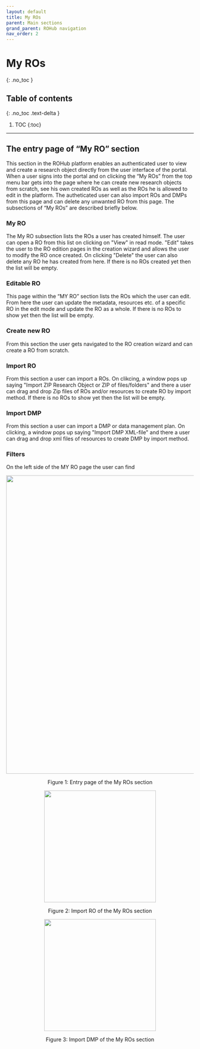 ```yaml
---
layout: default
title: My ROs
parent: Main sections
grand_parent: ROHub navigation
nav_order: 2
---
```

# My ROs
{: .no_toc }
## Table of contents
{: .no_toc .text-delta }

1. TOC
{:toc}

---
## The entry page of “My RO” section
This section in the ROHub platform enables an authenticated user to view and create a research object directly from the user interface of the portal. When a user signs into the portal and on clicking the “My ROs” from the top menu bar gets into the page where he can create new research objects from scratch, see his own created ROs as well as the ROs he is allowed to edit in the platform. The autheticated user can also import ROs and DMPs from this page and can delete any unwanted RO from this page. The subsections of “My ROs” are described briefly below.

<!--



-->

### My RO
The My RO subsection lists the ROs a user has created himself. The user can open a RO from this list on clicking on "View" in read mode. "Edit" takes the user to the RO edition pages in the creation wizard and allows the user to modify the RO once created. On clicking "Delete" the user can also delete any RO he has created from here. If there is no ROs created yet then the list will be empty.

### Editable RO
This page within the “MY RO” section lists the ROs which the user can edit. From here the user can update the metadata, resources etc. of a specific RO in the edit mode and update the RO as a whole.  If there is no ROs to show yet then the list will be empty.

### Create new RO
From this section the user gets navigated to the RO creation wizard and can create a RO from scratch. 

### Import RO
From this section a user can import a ROs. On clikcing, a window pops up saying "Import ZIP Research Object or ZIP of files/folders" and there a user can drag and drop Zip files of ROs and/or resources to create RO by import method.  If there is no ROs to show yet then the list will be empty.

### Import DMP
From this section a user can import a DMP or data management plan. On clicking, a window pops up saying "Import DMP XML-file" and there a user can drag and drop xml files of resources to create DMP by import method.  

### Filters
On the left side of the MY RO page the user can find 


<p align="center"> <img src="https://box.psnc.pl/f/97635ca9c4/?raw=1" width="800"> </p>
<div align="center"> Figure 1: Entry page of the My ROs section </div>



<p align="center"> <img src="https://box.psnc.pl/f/d5f27a6af0/?raw=1" width="300"> </p>
<div align="center"> Figure 2: Import RO of the My ROs section </div>



<p align="center"> <img src="https://box.psnc.pl/f/d33c6270f8/?raw=1" width="300"> </p>
<div align="center"> Figure 3: Import DMP of the My ROs section </div>

